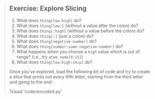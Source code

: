 > ## Exercise: Explore Slicing
> 
> 1.  What does `thing[low:high]` do?
> 2.  What does `thing[low:]` (without a value after the colon) do?
> 3.  What does `thing[:high]` (without a value before the colon) do?
> 4.  What does `thing[:]` (just a colon) do?
> 5.  What does `thing[negative-number]` do? 
> 6.  What does `thing[number:some-negative-number]` do?
> 7.  What happens when you choose a `high` value which is out of range? (i.e., try `atom_name[0:15]`) 
> 8.  What does `thing[low:high:skip]` do?
>
> Once you've explored, load the following bit of code and try to 
> create a slice that prints out every fifth letter, starting from 
> the third letter and going to the end: 
> 
> %load 'code/encoded.py'
